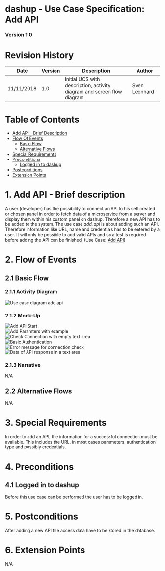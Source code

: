 ﻿dashup - Use Case Specification: Add API
============================================
### Version 1.0

# Revision History

| Date       | Version | Description                                                            | Author           |
|------------|---------|------------------------------------------------------------------------|------------------|
| 11/11/2018 | 1.0     | Initial UCS with description, activity diagram and screen flow diagram | Sven Leonhard    |

# Table of Contents

- [Add API - Brief Description](#1-marketplace---brief-description) 
- [Flow Of Events](#2-flow-of-events)
    - [Basic Flow](#21-basic-flow)  
    - [Alternative Flows](#22-alternative-flows)
- [Special Requirements](#3-special-requirements)
- [Preconditions](#4-preconditions)
    - [Logged in to dashup](#41-logged-in-to-dashup)
- [Postconditions](#5-postconditions) 
- [Extension Points](#6-extension-points)
   
# 1. Add API - Brief description
A user (developer) has the possibility to connect an API to his self created or chosen panel in order to fetch data of a microservice 
from a server and display them within his custom panel on dashup. 
Therefore a new API has to be added to the system. The use case _add_api_ is about adding such an API. Therefore information like 
URL, name and credentials has to be entered by a user. It will only be possible to add valid APIs and so a test is required 
before adding the API can be finished. (Use Case: <a href="../ucs/custom_panel/add_api/UCS_add_api.md">Add API</a>)

# 2. Flow of Events

## 2.1 Basic Flow

### 2.1.1 Activity Diagram
<img src="./add_api.png" alt="Use case diagram add api" />

### 2.1.2 Mock-Up
<img src="./mockups/add_api_start.png" alt="Add API Start" />
<br />
<img src="./mockups/add_api_fuel.png" alt="Add Paramters with example" />
<br />
<img src="./mockups/add_api_check_no.png" alt="Check Connection with empty text area" />
<br />
<img src="./mockups/add_api_check_basic.png" alt="Basic Authentication" />
<br />
<img src="./mockups/add_api_check_error.png" alt="Error message for connection check" />
<br />
<img src="./mockups/add_api_check_sucess.png" alt="Data of API response in a text area" />

### 2.1.3 Narrative

N/A

## 2.2 Alternative Flows
N/A

# 3. Special Requirements
In order to add an API, the information for a successful connection must be available. This includes the URL, in most cases parameters, authentication type and possibly credentials. 

# 4. Preconditions

## 4.1 Logged in to dashup
Before this use case can be performed the user has to be logged in.


# 5. Postconditions
After adding a new API the access data have to be stored in the database. 

# 6. Extension Points
N/A
